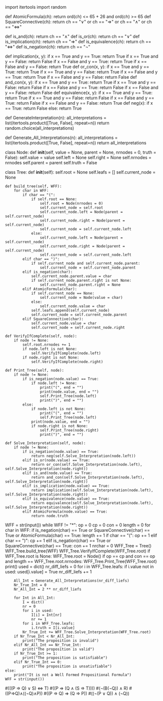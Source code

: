 import itertools
import random

def AtomicFormula(ch):
    return ord(ch) <= 65 + 26 and ord(ch) >= 65
def SquareConnective(ch):
    return ch == "∨" or ch == "⇒" or ch == "∧" or ch == "⇔"

def is_and(ch):
    return ch == "∧"
def is_or(ch):
    return ch == "∨"
def is_implication(ch):
    return ch == "⇒"
def is_equivalence(ch):
    return ch == "⇔"
def is_negation(ch):
    return ch == "¬"

def implication(x, y):
    if x == True and y == True:
        return True
    if x == True and y == False:
        return False
    if x == False and y == True:
        return True
    if x == False and y == False:
        return True
def or_con(x, y):
    if x == True and y == True:
        return True
    if x == True and y == False:
        return True
    if x == False and y == True:
        return True
    if x == False and y == False:
        return False
def and_con(x, y):
    if x == True and y == True:
        return True
    if x == True and y == False:
        return False
    if x == False and y == True:
        return False
    if x == False and y == False:
        return False
def equivalence(x, y):
    if x == True and y == True:
        return True
    if x == True and y == False:
        return False
    if x == False and y == True:
        return False
    if x == False and y == False:
        return True
def neg(x):
    if x == True:
        return False
    else:
        return True

def GenerateInterpretation(n):
    all_interpretations = list(itertools.product([True, False], repeat=n))
    return random.choice(all_interpretations)

def Generate_All_Interpretations(n):
    all_interpretations = list(itertools.product([True, False], repeat=n))
    return all_interpretations

class Node:
    def __init__(self, value = None, parent = None, nrnodes = 0, truth = False):
        self.value = value
        self.left = None
        self.right = None
        self.nrnodes = nrnodes
        self.parent = parent
        self.truth = False

class Tree:
    def __init__(self):
        self.root = None
        self.leafs = []
        self.current_node = None

    def build_tree(self, WFF):
        for char in WFF:
            if char == "(":
                if self.root == None:
                    self.root = Node(nrnodes = 0)
                    self.current_node = self.root
                    self.current_node.left = Node(parent = self.current_node)
                    self.current_node.right = Node(parent = self.current_node)
                    self.current_node = self.current_node.left
                else:
                    self.current_node.left = Node(parent = self.current_node)
                    self.current_node.right = Node(parent = self.current_node)
                    self.current_node = self.current_node.left
            elif char == ")":
                if self.current_node and self.current_node.parent:
                    self.current_node = self.current_node.parent
            elif is_negation(char):
                self.current_node.parent.value = char
                if self.current_node.parent.right is not None:
                    self.current_node.parent.right = None
            elif AtomicFormula(char):
                if self.current_node == None:
                    self.current_node = Node(value = char)
                else:
                    self.current_node.value = char
                self.leafs.append(self.current_node)
                self.current_node = self.current_node.parent
            elif SquareConnective(char):
                self.current_node.value = char
                self.current_node = self.current_node.right

    def VerifyIfComplete(self, node):
        if node != None:
            self.root.nrnodes += 1
            if node.left is not None:
                self.VerifyIfComplete(node.left)
            if node.right is not None:
                self.VerifyIfComplete(node.right)

    def Print_Tree(self, node):
        if node != None:
            if is_negation(node.value) == True:
                if node.left != None:
                    print("(", end = "")
                    print(node.value, end = "")
                    self.Print_Tree(node.left)
                    print(")", end = "")
            else:
                if node.left is not None:
                    print("(", end = "")
                    self.Print_Tree(node.left)
                print(node.value, end = "")
                if node.right is not None:
                    self.Print_Tree(node.right)
                    print(")", end = "")

    def Solve_Interpretation(self, node):
        if node != None:
            if is_negation(node.value) == True:
                return neg(self.Solve_Interpretation(node.left))
            elif is_or(node.value) == True:
                return or_con(self.Solve_Interpretation(node.left), self.Solve_Interpretation(node.right))
            elif is_and(node.value) == True:
                return and_con(self.Solve_Interpretation(node.left), self.Solve_Interpretation(node.right))
            elif is_implication(node.value) == True:
                return implication(self.Solve_Interpretation(node.left), self.Solve_Interpretation(node.right))
            elif is_equivalence(node.value) == True:
                return equivalence(self.Solve_Interpretation(node.left), self.Solve_Interpretation(node.right))
            elif AtomicFormula(node.value) == True:
                return node.truth



WFF = str(input())
while WFF != "*":
    op = 0
    cp = 0
    con = 0
    length = 0
    for char in WFF:
        if is_negation(char) == True or SquareConnective(char) == True or AtomicFormula(char) == True:
            length += 1
        if char == "(":
            op += 1
        elif char == ")":
            cp += 1
        elif is_negation(char) == True or SquareConnective(char) == True:
            con += 1
    nrchar = 0
    WFF_Tree = Tree()
    WFF_Tree.build_tree(WFF)
    WFF_Tree.VerifyIfComplete(WFF_Tree.root)
    if WFF_Tree.root is None:
        WFF_Tree.root = Node()
    if op == cp and con == op and length == WFF_Tree.root.nrnodes:
        WFF_Tree.Print_Tree(WFF_Tree.root)
        print()
        used = dict()
        nr_diff_liefs = 0
        for i in WFF_Tree.leafs:
            if i.value not in used:
                used[i.value] = True
                nr_diff_liefs += 1

        All_Int = Generate_All_Interpretations(nr_diff_liefs)
        Nr_True_Int = 0
        Nr_All_Int = 2 ** nr_diff_liefs

        for Int in All_Int:
            I = dict()
            nr = 0
            for i in used:
                I[i] = Int[nr]
                nr += 1
            for i in WFF_Tree.leafs:
                i.truth = I[i.value]
            Nr_True_Int += WFF_Tree.Solve_Interpretation(WFF_Tree.root)
        if Nr_True_Int < Nr_All_Int:
            print("The proposition is invalid")
        elif Nr_All_Int == Nr_True_Int:
            print("The proposition is valid")
        if Nr_True_Int >= 1:
            print("The proposition is satisfiable")
        elif Nr_True_Int == 0:
            print("The proposition is unsatisfiable")
    else:
        print("It is not a Well Formed Propositional Formula")
    WFF = str(input())


#(((P ⇒ Q) ∨ S) ⇔ T)
#((P ⇒ (Q ∧ (S ⇒ T))))
#(¬(B(¬Q)) ∧ R)
#((P⇒Q)∧((¬Q)∧P))
#((P ⇒ Q) ⇒ (Q ⇒ P))
#((¬(P ∨ Q)) ∧ (¬Q))